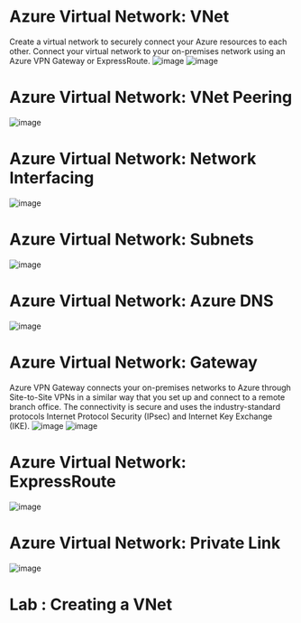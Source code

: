 # Azure Virtual Network: VNet
Create a virtual network to securely connect your Azure resources to each other. Connect your virtual network to your on-premises network using an Azure VPN Gateway or ExpressRoute.
![image](https://github.com/abdullahbannuwala/Microsoft-Azure-Fundamentals/assets/74914096/4ac5d3b4-d259-4069-89c3-3f83a9e2f89d)
![image](https://github.com/abdullahbannuwala/Microsoft-Azure-Fundamentals/assets/74914096/815ebedb-efdb-48a4-ad8b-91bebb586e28)


# Azure Virtual Network: VNet Peering
![image](https://github.com/abdullahbannuwala/Microsoft-Azure-Fundamentals/assets/74914096/ecb36ccb-2877-4a2d-8857-bf012560608b)

# Azure Virtual Network: Network Interfacing
![image](https://github.com/abdullahbannuwala/Microsoft-Azure-Fundamentals/assets/74914096/257e0954-95b1-46f4-9d89-a9f03af94871)

# Azure Virtual Network: Subnets
![image](https://github.com/abdullahbannuwala/Microsoft-Azure-Fundamentals/assets/74914096/6b572242-ae9a-480d-b4f2-c1d22a97c0b5)

# Azure Virtual Network: Azure DNS
![image](https://github.com/abdullahbannuwala/Microsoft-Azure-Fundamentals/assets/74914096/c971c776-bfad-42ff-acb9-9d921f8e589e)

# Azure Virtual Network: Gateway
Azure VPN Gateway connects your on-premises networks to Azure through Site-to-Site VPNs in a similar way that you set up and connect to a remote branch office. The connectivity is secure and uses the industry-standard protocols Internet Protocol Security (IPsec) and Internet Key Exchange (IKE).
![image](https://github.com/abdullahbannuwala/Microsoft-Azure-Fundamentals/assets/74914096/000c5e6d-10b7-4c8f-a14d-838c6b4bb027)
![image](https://github.com/abdullahbannuwala/Microsoft-Azure-Fundamentals/assets/74914096/fed99ca2-0221-4278-9c9c-668a4bd86318)

# Azure Virtual Network: ExpressRoute
![image](https://github.com/abdullahbannuwala/Microsoft-Azure-Fundamentals/assets/74914096/292a09b5-f5e3-42a2-bed2-96f05ca350b7)

# Azure Virtual Network: Private Link
![image](https://github.com/abdullahbannuwala/Microsoft-Azure-Fundamentals/assets/74914096/289e581a-f58c-4097-b61a-99a80c1373ec)

# Lab : Creating a VNet

